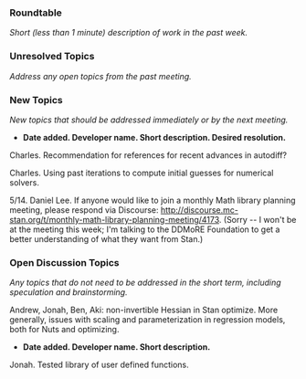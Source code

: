 ### Roundtable
_Short (less than 1 minute) description of work in the past week._


### Unresolved Topics
_Address any open topics from the past meeting._

### New Topics
_New topics that should be addressed immediately or by the next
meeting._

* __Date added. Developer name.  Short description.  Desired resolution.__

Charles. Recommendation for references for recent advances in autodiff?

Charles. Using past iterations to compute initial guesses for numerical solvers.

5/14. Daniel Lee. If anyone would like to join a monthly Math library planning meeting, please respond via Discourse: http://discourse.mc-stan.org/t/monthly-math-library-planning-meeting/4173. (Sorry -- I won't be at the meeting this week; I'm talking to the DDMoRE Foundation to get a better understanding of what they want from Stan.)

### Open Discussion Topics

_Any topics that do not need to be addressed in the short term,
including speculation and brainstorming._

Andrew, Jonah, Ben, Aki: non-invertible Hessian in Stan optimize.  More generally, issues with scaling and parameterization in regression models, both for Nuts and optimizing.

* __Date added. Developer name.  Short description.__

Jonah. Tested library of user defined functions.